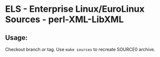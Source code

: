 # ELS - Enterprise Linux/EuroLinux Sources - perl-XML-LibXML
 
## Usage:
  Checkout branch or tag. Use `make sources` to recreate  SOURCE0 archive.
